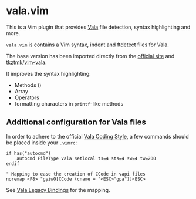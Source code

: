 # vala.vim

This is a Vim plugin that provides [Vala][vala] file detection, syntax highlighting and more.

`vala.vim` is contains a Vim syntax, indent and ftdetect files for Vala.

The base version has been imported directly from the [official site][vala-vim] and [tkztmk/vim-vala][tkztmk].

It improves the syntax highlighting:

* Methods ()
* Array<type>
* Operators
* formatting characters in `printf`-like methods

## Additional configuration for Vala files

In order to adhere to the official [Vala Coding Style][vcs], a few commands should be placed inside your `.vimrc`:

```vim
if has("autocmd")
	autocmd FileType vala setlocal ts=4 sts=4 sw=4 tw=200
endif

" Mapping to ease the creation of CCode in vapi files
noremap <F8> "gyiwO[CCode (cname = "<ESC>"gpa")]<ESC>
```

See [Vala Legacy Bindings][ccode] for the mapping.

[vala]:https://wiki.gnome.org/Projects/Vala
[vala-vim]:https://wiki.gnome.org/Projects/Vala/Vim
[tkztmk]:https://github.com/tkztmk/vim-vala
[vcs]:https://wiki.gnome.org/Projects/Vala/Hacking#Coding_Style
[ccode]:https://wiki.gnome.org/Projects/Vala/LegacyBindings
